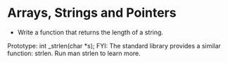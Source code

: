# Arrays, Strings and Pointers

- Write a function that returns the length of a string.

Prototype: int _strlen(char *s);
FYI: The standard library provides a similar function: strlen. Run man strlen to learn more.


